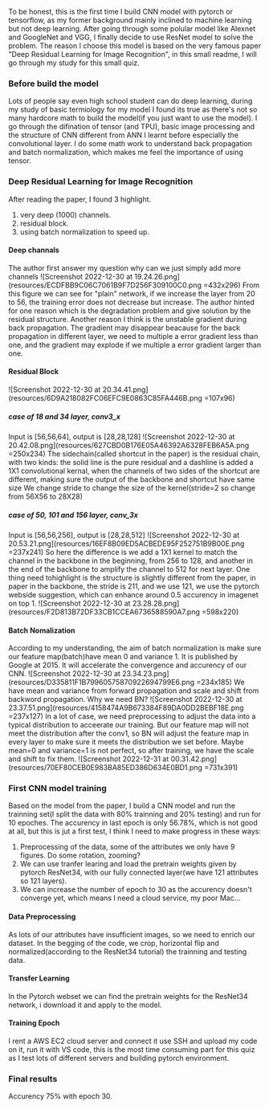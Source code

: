 To be honest, this is the first time I build CNN model with pytorch or tensorflow, as my former background mainly inclined to machine learning but not deep learning. After going through some polular model like Alexnet and GoogleNet and VGG, I finally decide to use ResNet model to solve the problem. The reason I choose this model is based on the very famous paper "Deep Residual Learning for Image Recognition", in this small readme, I will go through my study for this small quiz.
### Before build the model
Lots of people say even high school student can do deep learning, during my study of basic termiology for my model I found its true as there's not so many hardcore math to build the model(if you just want to use the model). I go through the difination of tensor (and TPU), basic image processing and the structure of CNN different from ANN I learnt before especially the convolutional layer. I do some math work to understand back propagation and batch normalization, which makes me feel the importance of using tensor.
### Deep Residual Learning for Image Recognition
After reading the paper, I found 3 highlight.
1. very deep (1000) channels.
2. residual block.
3. using batch normalization to speed up.

#### Deep channals
The author first answer my question why can we just simply add more channels 
![Screenshot 2022-12-30 at 19.24.26.png](resources/ECDFBB9C06C7061B9F7D256F309100C0.png =432x296)
From this figure we can see for "plain" network, if we increase the layer from 20 to 56, the training error does not decrease but increase. The author hinted for one reason which is the degradation problem and give solution by the residual structure.
Another reason I think is the unstable gradient during back propagation. The gradient may disappear beacause for the back propagation in different layer, we need to multiple a error gradient less than one, and the gradient may explode if we multiple a error gradient larger than one.

#### Residual Block
![Screenshot 2022-12-30 at 20.34.41.png](resources/6D9A218082FC06EFC9E0863C85FA446B.png =107x96)
##### case of 18 and 34 layer, conv3_x
Input is [56,56,64], output is [28,28,128]
![Screenshot 2022-12-30 at 20.42.08.png](resources/627CBD0B176E05A46392A6328FEB6A5A.png =250x234)
The sidechain(called shortcut in the paper) is the residual chain, with two kinds: the solid line is the pure residual and a dashline is added a 1X1 convolutional kernal, when the channels of two sides of the shortcut are different, making sure the output of the backbone and shortcut have same size
We change stride to change the size of the kernel(stride=2 so change from 56X56 to 28X28)
##### case of 50, 101 and 156 layer, conv_3x 
Input is [56,56,256], output is [28,28,512]
![Screenshot 2022-12-30 at 20.53.21.png](resources/16EF8B09ED5ACBEDE95F252751B9B00E.png =237x241)
So here the difference is we add a 1X1 kernel to match the channel in the backbone in the beginning, from 256 to 128, and another in the end of the backbone to amplify the channel to 512 for next layer.
One thing need tohighlight is the structure is slightly different from the paper, in paper in the backbone, the stride is 211, and we use 121, we use the pytorch webside suggestion, which can enhance around 0.5 accurency in imagenet on top 1.
![Screenshot 2022-12-30 at 23.28.28.png](resources/F2D813B72DF33CB1CCEA6736588590A7.png =598x220)

#### Batch Nomalization
According to my understanding, the aim of batch normalization is make sure our feature map(batch)have mean 0 and variance 1. It is published by Google at 2015. It will accelerate the convergence and accurency of our CNN.
![Screenshot 2022-12-30 at 23.34.23.png](resources/D335811F1B79960575870922694799E6.png =234x185)
We have mean and variance from forward propagation and scale and shift from backword propagation.
Why we need BN?
![Screenshot 2022-12-30 at 23.37.51.png](resources/4158474A9B673384F89DA0DD2BEBF18E.png =237x127)
In a lot of case, we need preprocessing to adjust the data into a typical distribution to acceerate our training. But our feature map will not meet the distribution after the conv1, so BN will adjust the feature map in every layer to make sure it meets the distribution we set before. Maybe mean=0 and variance=1 is not perfect, so after training, we have the scale and shift to fix them.
![Screenshot 2022-12-31 at 00.31.42.png](resources/70EF80CEB0E983BA85ED386D634E0BD1.png =731x391)
### First CNN model training
Based on the model from the paper, I build a CNN model and run the trainning set(I split the data with 80% trainning and 20% testing) and run for 10 epoches. The accurency in last epoch is only 56.78%, which is not good at all, but this is jut a first test, I think I need to make progress in these ways:
1. Preprocessing of the data, some of the attributes we only have 9 figures. Do some rotation, zooming?
2. We can use tranfer learing and load the pretrain weights given by pytorch ResNet34, with our fully connected layer(we have 121 attributes so 121 layers).
3. We can increase the number of epoch to 30 as the accurency doesn't converge yet, which means I need a cloud service, my poor Mac...

#### Data Preprocessing
As lots of our attributes have insufficient images, so we need to enrich our dataset. In the begging of the code, we crop, horizontal flip and normalized(according to the ResNet34 tutorial) the trainning and testing data. 
#### Transfer Learning
In the Pytorch webset we can find the pretrain weights for the ResNet34 network, i download it and apply to the model.
#### Training Epoch
I rent a AWS EC2 cloud server and connect it use SSH and upload my code on it, run it with VS code, this is the most time consuming part for this quiz as I test lots of different servers and building pytorch environment.
### Final results
Accurency 75% with epoch 30.